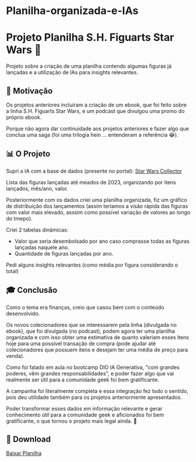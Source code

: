# Planilha-organizada-e-IAs

# Projeto Planilha S.H. Figuarts Star Wars 🚀

Projeto sobre a criação de uma planilha contendo algumas figuras já lançadas e a utilização de IAs para insights relevantes.

## 🏁 Motivação

Os projetos anteriores incluíram a criação de um ebook, que foi feito sobre a linha S.H. Figuarts Star Wars, e um podcast que divulgou uma promo do próprio ebook. 

Porque não agora dar continuidade aos projetos anteriores e fazer algo que conclua uma saga (foi uma trilogia hein ... entenderam a referência 😂).

## 📊 O Projeto

Supri a IA com a base de dados (presente no portal):
   [Star Wars Collector](https://starwarscollector.de/guide/reihe/s-h-figuarts/)

Lista das figuras lançadas até meados de 2023, organizando por itens lançados, mês/ano, valor.

Posteriormente com os dados criei uma planilha organizada, fiz um gráfico de distribuição dos lançamentos (assim teríamos a visão rápida das figuras com valor mais elevado, asssim como possível variação de valores ao longo do tmepo).

Criei 2 tabelas dinâmicas:
   - Valor que seria desembolsado por ano caso comprasse todas as figuras lançadas naquele ano.
   - Quantidade de figuras lançadas por ano.

Pedi alguns insights relevantes (como média por figura considerando o total)


## 🎓 Conclusão

Como o tema era finanças, creio que casou bem com o conteúdo desenvolvido.

Os novos colecionadores que se interessarem pela linha (divulgada no ebook), que foi divulgada (no podcast), podem agora ter uma planilha organizada e com isso obter uma estimativa de quanto valeriam esses itens hoje para uma possível transação de compra (pode ajudar até colecionadores que possuem itens e desejam ter uma média de preço para venda).

Como foi falado em aula no bootcamp DIO IA Generativa, "com grandes poderes, vêm grandes responsabilidades", e poder fazer algo que vai realmente ser útil para a comunidade geek foi bem gratificante.

A campanha foi literalmente completa e essa integração fez todo o sentido, pois deu utilidade também para os projetos anteriormente apresentados.

Poder transformar esses dados em informação relevante e gerar conhecimento útil para a comunidade geek e aficionados foi bem gratificante, o que tornou o projeto mais legal ainda. 💪

## 📂 Download

[Baixar Planilha](https://github.com/Andy-IA/Planilha-organizada-e-IAs/blob/main/plan%20figuras%20v2.xls)
